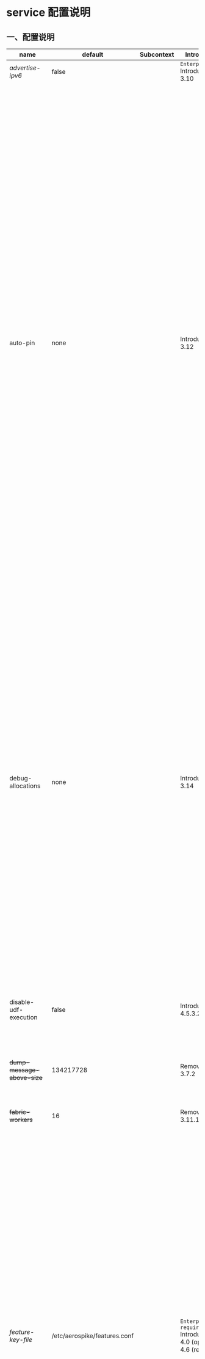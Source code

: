 # service 配置说明

## 一、配置说明
| name | default | Subcontext | Introduced | comment|
| ---- | ---- | ---- | ----| ----|
| _advertise-ipv6_ | false | | `Enterprise` Introduced : 3.10 | 需要 `heartbeat v3`。设置为 true 以启用 `IPv6` 。|
| auto-pin | none | | Introduced : 3.12 | 这个配置控制CPU固定的不同选项。在 *4.7* 之前的Aerospike版本中使用此配置时，服务线程和处理队列都不能在配置文件中配置；两者都默认为cpu的数量。在Aerospike 4.7+中，可以配置服务线程，但如果该配置生效，则必须是cpu数量的倍数。可能的值是：<br />- `none`        依赖于Linux的 [irqbalance](./irqbalance/irqBalance.md)。<br />- `cpu`          CPU固定 - Aerospike控制所有NIC队列中断的亲缘性。<br />- `numa`        CPU和NUMA固定 - 将 `asd` 的内存和CPU使用率限制为单个NUMA节点。<br />- `adq`          应用程序设备队列固定 - Aerospike根据与相应客户端连接关联的NIC队列将客户端请求分派给CPU。需要启用了 ADQ 的NIC 和 NIC 的手动配置。<br />`cpu`和`numa`需要Linux内核 3.19+。默认来说需要 Ubuntu 15.04+， Debian 8 (3.16)，CentOS 7 (3.10)。如果需要，Linux内核必须升级。`adq`需要Linux内核 4.12+。取消任何自动固定后，需要重新启动以恢复中断的系统默认值。将 `auto-pin` 设置为 `cpu`时，Aerospike 4.7之前的版本不允许在配置文件中设置事务队列和服务现场。两者将被强制为CPU的数量 - 这也是 Aerospike版本3.12+中的默认值。 Aerospike 4.7+版本允许设置服务线程，但要求配置的数量必须是CPU数量的倍数。使用这些配置之前，请联系Aerospike支持以获取建议和基准详细信息。<br />**注意**：网络接口硬件应支持MSI。MSI通过PCI总线将终端从外围设备（例如NIC）发送到CPU。较老的硬件有专门的线路，因此CPU和设备之间的任何数据交换通过PCI总线，中断通过一个单独的路径处理。但最近几天，一切都通过PCI总线。不支持MSI的网络接口将assert如下:<br />`FAILED ASSERTION (hardware): (hardware.c:1087) interface eth0 does not support MSIs`<br />NIC队列与CPU核的比例也必须大于1/4。以下消息将被记录到控制台，服务器将不会启动:<br />`WARNING (hardware): (hardware.c:1605) eth0 has very few NIC queues; only 8 out of 32 CPUs handle(s) NIC interrupts` |
| debug-allocations | none | | Introduced : 3.14 | 用于调试服务器上的内存分配的选项。 <br/> - `none` : 功能未启用。 <br/> - `transient` : 仅为临时分配启用的功能 - 不记录数据或元数据的 `overload` 内存。 <br/> - `persistent` : 仅对持久性分配启用的功能 - 记录数据或元数据的内存。 <br/> - `all` : 为所有分配启用功能。 <br/> 注意：启用 `debug-allocations` 后，服务器将在检测覆盖和（某些）两次 `double free` 时进行断言。此外，每个跟踪的分配都将产生 4 个额外字节的开销。为了更完整的调试`double free`，还可以启用 `indent-allocations`。 <br/> 警告：在启用 `debug-allocations` 的情况下运行了较长时间（通常为数月，但是如果频繁在 4.7 或 更高版本上使用扫描，则可能更快），内部存储器跟踪资源最终可能会耗尽。使用较旧的Aerospike server 3.14至4.4; 4.5.0.19之前的4.5.0版本; 4.5.1.15之前的4.5.1版本; 4.5.2.10之前的4.5.2版本; 4.5.3.10之前的4.5.3版本; 4.6 4.6.0.8之前的版本； 4.7.0.5之前的4.7），这种情况会导致崩溃。使用更新的Aerospike服务器（4.5.0版本4.5.0.19或更高版本; 4.5.1版本4.5.1.15或更高版本; 4.5.2版本4.5.2.10或更高版本; 4.5.3版本4.5.3.10或更高版本; 4.6版本4.6.0.8或更高版本； 4.7版本4.7.0.5或更高版本），这种情况仅导致无法检测到任何其他的内存泄漏。 |
| disable-udf-execution | false | | Introduced : 4.5.3.21 | 完全禁止执行 `User-Defined Functions (UDFs)`。 <br/> Example : <br/> `service {` <br/> `...` <br/> `disbale-udf-execution true` <br/> `...` <br/> `}` <br/> 注意：从以下版本开始可用：5.1.0.6、5.0.0.7、4.9.0.10、4.8.0.13、4.7.0.17、4.6.0.19、4.5.3.21。 |
| ~~dump-message-above-size~~ | 134217728 | | Removed : 3.7.2 | 大小（以字节为单位），超过该大小将在日志中打印收到的消息。 |
| ~~fabric-workers~~ | 16 | | Removed : 3.11.1.1 | 节点间通信的 fabric 线程数。替换为特定的配置：`channel-*-recv-threads`。 <br/> 对于服务器版本3.4.1及更高版本，此值最多可以设置为128。对于3.x和2.x的较早发行版，最多为64个。 |
| _feature-key-file_ | /etc/aerospike/features.conf | |`Enterprise` <br/> `required` <br/> Introduced : 4.0 (optional) 4.6 (required) | 包含已启用功能的数字前面功能密钥文件的位置，例如，版本 4.0 中引入的 strong consistency 模式。 <br/> 从 4.6 版本开始，无论是否启用注入强一致性之类的可选功能，所有 Enterprise Edition Server 节点都需要该文件。 <br/> 从 5.5 版本开始，可以指定多个 `feature-key-file` 指令（最多 32 个，必须是唯一的），从而可以从多个来源指定启用的功能。 <br/>  该指令具有以下可能的格式 ： <br/>  - `/path_to/featuresfile` : 功能密钥信息将从位于 `/path_to/featuresfile` 的文件中读取。从5.5版本开始，此路径还可以指定目录，在这种情况下，目录中的所有文件都必须是功能密钥文件。 <br/> - `vault:name_of_secret_in_vault` : （版本5.4及更高），将从存储在 `Vault` 中 named secret 存储中读取功能密钥信息。有关更多信息，请参阅 [Optional security with Vault integration](https://www.aerospike.com/docs/operations/configure/security/vault/index.html) 。 <br/> - `env:FEATURES` : (版本5.4及更高)将从指定的环境变量（例如FEATURES）中读取功能密钥信息。 <br/> 注意：仅在启动时才检查功能密钥的到期时间。功能密钥过期后，Aerospike服务器将继续运行，但无法使用过期的功能密钥 启动/重新启动 。 <br/> 警告：当前未使用功能密钥文件的企业被许可方在升级到 4.6 或更高版本之前，应联系 Aerospike 支持，以获取其功能密钥文件。 |
| group | | | | Group to run as |
| ~~hist-track-back~~ | 300 | | Removed : 5.1.0 | 缓存数据的总时间跨度（以秒为单位）。这用作启用/禁用直方图的标志。由于基于切片的大小进行四舍五入，因此报告的回溯值可能会在生成的命名空间 `hist-track-back` 处发生变化。当直方图开始时，其行数是基于 "back"/"slice" 的整数除法计算的。而且，虽然行数和切片大小与直方图一起存储，但 back size 却不是 - 在报告时，它是根据 (# rows) * (slice size) 重新计算的。因此，当直方图开始时，"back"有效地四舍五入为 "slice" 的最接近倍数，并且对应于直方图跟踪的实际时间窗口。 |
| ~~hist-track-slice~~ | 10 | | Removed : 5.1.0 | 缓存直方图数据的事件段（以秒为单位）。 |
| ~~hist-track-thresholds~~ | 1,8,64 | | Removed : 5.1.0 | 要用逗号分隔的存储桶(ms)值，必须为 2 的幂。例如：1、4、16、64。 <br/> Example : <br/> `hist-track-thresholds 1,2,4,8,16,32,64,128,256,512` |
| indent-allocations | false | | Introduced : 4.6 | `debug-allocations` 的额外选项，可以检测所有 `double free`。 <br/> 启用 `indent-allocations`，服务器将在检测到覆盖和所有`double free` 时断言。此外，每个跟踪的分配都将产生 256 个额外字节的开销。 |
| log-local-time | false | | Introduced : 3.7.0.1 | 默认情况下，Aerospike服务器日志的 GMT 标准时间带有时间戳。将此配置设置为 true 可将日志设置为本地时间戳（还显示 GMT 的偏移量）。 <br/> Example : `Dec 12 2015 18:52:39 GMT-0800: INFO (as): (as.c::494) service ready: soon there will be cake!` | 
| log-millis | false | | Introduced : 3.13 | 将此属性设置为true可以在日志文件中获得毫秒级的时间戳。 |
| node-id | N/A | | Introduced : 3.16.0.1 | 允许将节点的节点ID指定为 1 到 16 个字符（十六进制），以使其更友好或基于集群节点ID的分区分布。默认情况下，Aerospike 从配置的fabric port和服务器的网络接口 mac 地址（或者，如果配置，则为`node-id-interface`的mac地址）之一派生节点ID。 <br/> Example : <br/> `service {` <br/> `<...>` <br/> `node-id all` <br/> `<...>` <br/> `}` <br/> Tip : 当利用网络连接的影子设备配置（例如AWS上的EBS卷）时，明确指定节点ID很有用，它针对不同的实例重新附加，默认情况下，该实例的节点ID与原始实例的节点ID有所不同，因此会导致更多的迁移。对于具有易于理解的名称来引用集群的不同节点预计配置启用了 `strong-consistency` 的命名空间名单信息，这也很有用。 <br/> 注意：节点ID可以在整个集群中一次滚动地更改一个节点。 <br/> 警告：在启用 `strong-consistency` 的命名空间中更改 `node-id`将需要重新设置 [roster](https://www.aerospike.com/docs/reference/info/index.html?show-removed=1#roster) ,因此应该谨慎进行，以避免任何可用性 和/或 强一致性影响。 <br/> 从版本 3.16.0.1 开始，集群降不接受 2 个具有相同节点ID的节点。在集群中具有 2 个相同 node-id 的节点将导致错误和意外行为。特别是，集群大小和数据位置将不正确，并会导致性能不佳和异常的数据响应。 <br/> 配置选项 `node-id` 和 `node-id-interface` 是互斥的。 |
| node-id-interface | | | Introduced : 3.10 | 用于生成 `node-id` 的接口的名称。从 3.10 版开始，代替 `network-interface-name` 用于 `Node ID` 生成部分。 `Node ID` 用于确定集群中跨节点的分区分配的继承列表。 <br/> 警告：配置选项 `node-id` 和 `node-id-interface` 是互斥的。 |
| ~~nsup-startup-evict~~ | true | | Removed : 4.3.0 | 在启动时也要驱逐（而不是到期），以防止违反内存限制。 |
| ~~paxos-max-cluster-size~~ | 32 | | `unanimous` Removed : 3.10 (hb v3) / 3.14.0 | 在 3.10 版本及更高版本中针对 `heartbeat v3` 删除。集群中允许的最大节点数。设置新集群时最多可以设置为 127。默认值 32 允许最多 31 个节点（以避免不必要地使用网络带宽）。请参阅此页面，以了解更多有关如何增加已运行的集群的默认值的信息：[Increase Maximum Cluster Size](https://discuss.aerospike.com/t/how-to-add-more-than-31-nodes-to-a-cluster/2031) 。|
| paxos-single-replica-limit | 1 | | `unanimous` | 如果集群大小小于或等于此值，则集群中将仅保留一个数据副本（无副本）。仅在可用模式（AP）中。对于 `strong-consistency` 的命名空间，将被忽略。通常应在预期的群集大小下将几个节点配置为将在接近容量的情况下使用的群集（按照通常的容量大小准则），但将取决于集群的总大小以及集群中节点的满度。 <br/> Tip : 当集群由于故障突然丢一个节点，而其余节点无法容纳配置的 `replication-factor` 规定的副本时，此功能很有效。 <br/> 注意：由于当前无法动态配置此配置参数，因此请参考 `migration-fill-delay`，以防止在集群大小意外减小时迁移无法填充剩余节点。 |
| pidfile | /var/run/aerospike/asd.pid (in config) | | 用于存储守护程序的 PID 的文件。 <br/> Tip: 如果在不重新启动 Aerospike 服务的情况下手动移动了 PID 文件，则某些 Aerospike 状态检查可能会失败。如果需要更新位置路径，则需要更新 Aerospike 配置，更新 /etc/init.d 脚本，然后重新启动 Aerospike 服务以生成新的 PID 文件。 <br/> Note : 在系统环境中不需要。使用systemd时，在 aerospike.conf 文件的服务上下文中指定 pidfile 时，不会创建 PID 文件。如果在 aerospike.conf 文件中制定了 pidfile ，则日志将返回类似的警告 : `Oct 24 2018 21:20:55 GMT: WARNING (as): (as.c:337) will not write PID file in new-style daemon mode` |
| run-as-daemon | true | | | 如果为 true，则初始进程会派生到新进程（在后台运行）并退出。 <br/> Note : In 2.x the default is false. |
| _stay-quiesced_ | false | | `Enterprise` Introduced : 5.2 | 如果设置为 true，则该节点将 [quiesced](https://www.aerospike.com/docs/reference/info/index.html?show-removed=1#quiesce) 启动并保持静默状态。 他还将忽略 `quiesce-undo` 命令。有关何时使用此功能的详细信息，请参阅 [Quiescing a node](https://www.aerospike.com/docs/reference/info/index.html?show-removed=1#quiesce) 。|
| ~~transaction-duplicate-threads~~ | 0 | | Removed : 3.8.2.2 | 用于重复解析的工作线程。 |
| ~~transaction-queues~~ | #cpu | | Removed : 4.7 | 管理客户端请求的处理队列的数量。在版本 3.12 及更高版本中，默认情况下将其设置为可用的 CPU 内核数。在以前的版本中，默认值为 4 。服务线程会将 transaction 分派到这些队列中（round robin）。值范围 : 1 - 128。<br/> Tip : 典型的建议值是与主机上的 CPU 内核数量匹配。<br/> note ： 4.7版本统一 transaction 线程和 service 线程。从 4.7 版本开始，`service-threads`是唯一可用于控制网络线程和transaction 处理线程数量的配置选项。 |
| ~~use-queue-per-device~~ | false | | Removed : 3.11 | 指定要在每个设备上自动设置的队列编号。 | 
| user | | | | User to run as. <br/> 即使在创建日志文件之前也有效。 |
| _vault-ca_ | | | `Enterprise` Introduced : 5.1 | Aerospike 节点上 TLS 证书的路径，以使用 Vault 服务器进行身份验证。有关更多详细信息，请参见 [Vault integration](https://www.aerospike.com/docs/operations/configure/security/vault/index.html) 。|
| _vault-path_ | | | `Enterprise` Introduced : 5.1 | Vault 系统上存储的 secret 的路径。有关更多详细信息，请参见 [Vault integration](https://www.aerospike.com/docs/operations/configure/security/vault/index.html) 。 <br/> 警告：不要添加确切的 secret name 作为后缀；它作为 Aerospike 配置参数的值提供。 |
| _vault-token-file_ | | | `Enterprise` Introduced : 5.1 | Aerospike 节点上文件的路径，改文件包含用于标识 Vault 服务器的 Aerospike 服务器的 token。该 token 来自您的业务流程系统或 Vault 系统上的手动定义。有关更多详细信息，请参见 [Vault integration](https://www.aerospike.com/docs/operations/configure/security/vault/index.html) 。|
| _vault-url_ | | | `Enterprise` Introduced : 5.1 | Vault 服务的协议，域名或 IP 地址和端口。有关更多详细信息，请参见 [Vault integration](https://www.aerospike.com/docs/operations/configure/security/vault/index.html) 。|
| work-directory | /opt/aerospike | | | Aerospike 进程将使用该目录来存储所有元数据和系统文件。 <br/> note : 如果用户指定此目录，则 Aerospike 进程必须对该目录具有 读/写 权限。|
